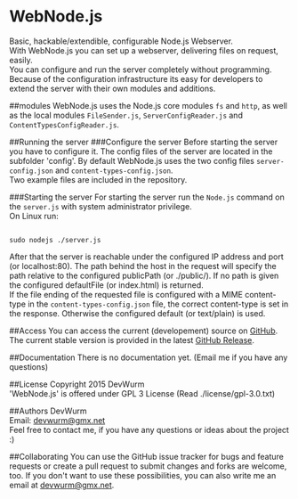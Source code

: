 # WebNode.js
Basic, hackable/extendible, configurable Node.js Webserver.<br>
With WebNode.js you can set up a webserver, delivering files on request, easily.<br>
You can configure and run the server completely without programming.<br>
Because of the configuration infrastructure its easy for developers to extend the
server with their own
modules and additions.

##modules
WebNode.js uses the Node.js core modules <code>fs</code> and <code>http</code>, as well
as the local modules <code>FileSender.js</code>, <code>ServerConfigReader.js</code> and
<code>ContentTypesConfigReader.js</code>.

##Running the server
###Configure the server
Before starting the server you have to configure it. The config files of the server are
located in the subfolder 'config'. By default WebNode.js uses the two config files
<code>server-config.json</code> and <code>content-types-config.json</code>.<br>
Two example files are included in the repository.

###Starting the server
For starting the server run the <code>Node.js</code> command on the <code>server.js</code>
with system administrator privilege.<br>
On Linux run:
<pre><code>
sudo nodejs ./server.js
</code></pre>
After that the server is reachable under the configured IP address and port (or localhost:80). The path behind the
host in the request will specify the path relative to the configured publicPath (or ./public/). If no path
is given the configured defaultFile (or index.html) is returned.<br>
If the file ending of the requested file is configured with a MIME content-type in the
<code>content-types-config.json</code> file, the correct content-type is set in the response. Otherwise the
configured default (or text/plain) is used.

##Access
You can access the current (developement) source on <a href="https://github.com/DevWurm/WebNode.js/">GitHub</a>. The
current stable version is provided in the latest <a href="https://github.com/DevWurm/WebNode.js/releases">GitHub Release</a>.

##Documentation
There is no documentation yet. (Email me if you have any questions)

##License
Copyright 2015 DevWurm<br>
'WebNode.js' is offered under GPL 3 License (Read ./license/gpl-3.0.txt)

##Authors
DevWurm<br>
Email: <a href='mailto:devwurm@gmx.net'>devwurm@gmx.net</a><br>
Feel free to contact me, if you have any questions or ideas about the project :)

##Collaborating
You can use the GitHub issue tracker for bugs and feature requests or create a pull request to submit
changes and forks are welcome, too.
If you don't want to use these possibilities, you can also write me an email at
<a href='mailto:devwurm@gmx.net'>devwurm@gmx.net</a>.
